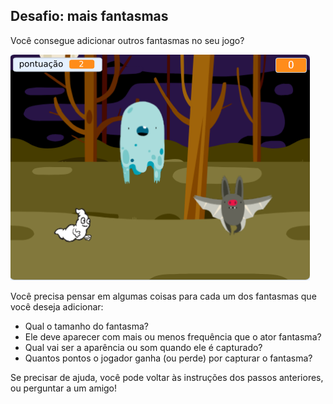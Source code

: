## Desafio: mais fantasmas

Você consegue adicionar outros fantasmas no seu jogo?

![captura de tela](images/ghost-final.png)

Você precisa pensar em algumas coisas para cada um dos fantasmas que você deseja adicionar:

+ Qual o tamanho do fantasma?
+ Ele deve aparecer com mais ou menos frequência que o ator fantasma?
+ Qual vai ser a aparência ou som quando ele é capturado?
+ Quantos pontos o jogador ganha (ou perde) por capturar o fantasma?

Se precisar de ajuda, você pode voltar às instruções dos passos anteriores, ou perguntar a um amigo!